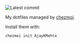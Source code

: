 
![Latest commit](https://img.shields.io/github/last-commit/AjayKMehta/dotfiles?style=plastic)

My dotfiles managed by [chezmoi](https://github.com/twpayne/chezmoi/).

Install them with:

```shell
chezmoi init AjayKMehta
```
